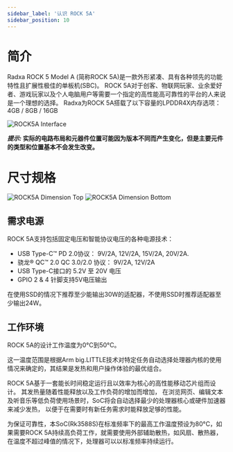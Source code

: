 ```yaml
---
sidebar_label: '认识 ROCK 5A'
sidebar_position: 10
---
```


# 简介

Radxa ROCK 5 Model A (简称ROCK 5A)是一款外形紧凑、具有各种领先的功能特性且扩展性极佳的单板机(SBC)。
ROCK 5A对于创客、物联网玩家、业余爱好者、游戏玩家以及个人电脑用户等需要一个指定的高性能高可靠性的平台的人来说是一个理想的选择。 
Radxa为ROCK 5A搭载了以下容量的LPDDR4X内存选项：4GB / 8GB / 16GB  

![ROCK5A Interface](/img/rock5a/rock5a_interfaces.webp)

**_提示:_ 实际的电路布局和元器件位置可能因为版本不同而产生变化，但是主要元件的类型和位置基本不会发生改变。**

# 尺寸规格

![ROCK5A Dimension Top](/img/rock5a/rock5a-dimension-top.webp)
![ROCK5A Dimension Bottom](/img/rock5a/rock5a-dimension-bottom.webp)

## 需求电源

ROCK 5A支持包括固定电压和智能协议电压的各种电源技术：  

- USB Type-C™ PD 2.0协议： 9V/2A, 12V/2A, 15V/2A, 20V/2A.
- 骁龙® QC™ 2.0 QC 3.0/2.0 协议： 9V/2A, 12V/2A
- USB Type-C接口的 5.2V 至 20V 电压
- GPIO 2 & 4 针脚支持5V电压输出

在使用SSD的情况下推荐至少能输出30W的适配器，不使用SSD时推荐适配器至少输出24W。

## 工作环境

ROCK 5A的设计工作温度为0°C到50°C。  

这一温度范围是根据Arm big.LITTLE技术对特定任务自动选择处理器内核的使用情况来确定的，其结果是发热和用户操作体验的最优组合。  

ROCK 5A基于一套能长时间稳定运行且以效率为核心的高性能移动芯片组而设计。 其发热量随着性能释放以及工作负荷的增加而增加， 
在浏览网页、编辑文本及听音乐等低负荷使用场景时，SoC将会自动选择最少的处理器核心或硬件加速器来减少发热， 以便于在需要时有新任务需求时能释放足够的性能。 

为保证可靠性，本SoC(Rk3588S)在标准频率下的最高工作温度预设为80°C，如果需要ROCK 5A持续高负荷工作，就需要使用外部辅助散热，如风扇、散热器，在温度不超过峰值的情况下，处理器可以以标准频率持续运行。  
